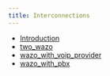 ```yaml
---
title: Interconnections
---
```


- [Introduction](/uc-doc/administration/interconnections/introduction)
- [two_wazo](/uc-doc/administration/interconnections/two_wazo)
- [wazo_with_voip_provider](/uc-doc/administration/interconnections/wazo_with_voip_provider)
- [wazo_with_pbx](/uc-doc/administration/interconnections/wazo_with_pbx)
